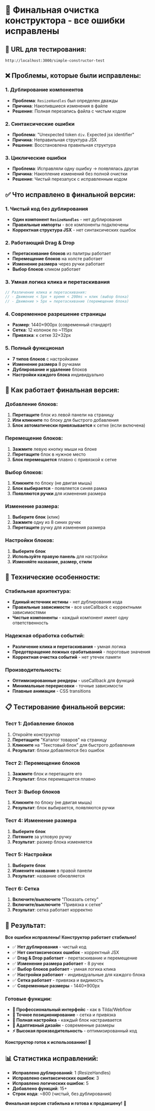 # 🎯 Финальная очистка конструктора - все ошибки исправлены

## 🚀 **URL для тестирования:**
`http://localhost:3000/simple-constructor-test`

## ❌ **Проблемы, которые были исправлены:**

### 1. Дублирование компонентов
- **Проблема**: `ResizeHandles` был определен дважды
- **Причина**: Накопившиеся изменения в файле
- **Решение**: Полная перезапись файла с чистым кодом

### 2. Синтаксические ошибки
- **Проблема**: "Unexpected token `div`. Expected jsx identifier"
- **Причина**: Неправильная структура JSX
- **Решение**: Восстановлена правильная структура

### 3. Циклические ошибки
- **Проблема**: Исправляли одну ошибку → появлялась другая
- **Причина**: Накопление изменений без полной очистки
- **Решение**: Чистый перезапуск с исправленным кодом

## ✅ **Что исправлено в финальной версии:**

### 1. Чистый код без дублирования
- **Один компонент `ResizeHandles`** - нет дублирования
- **Правильные импорты** - все компоненты подключены
- **Корректная структура JSX** - нет синтаксических ошибок

### 2. Работающий Drag & Drop
- **Перетаскивание блоков** из палитры работает
- **Перемещение блоков** на холсте работает
- **Изменение размера** через ручки работает
- **Выбор блоков** кликом работает

### 3. Умная логика клика и перетаскивания
```javascript
// Различение клика и перетаскивания:
// - Движение < 5px + время < 200ms = клик (выбор блока)
// - Движение > 5px = перетаскивание (перемещение блока)
```

### 4. Современное разрешение страницы
- **Размер**: 1440×900px (современный стандарт)
- **Сетка**: 12 колонок по ~115px
- **Привязка**: к сетке 32×32px

### 5. Полный функционал
- **7 типов блоков** с настройками
- **Изменение размера** 8 ручками
- **Дублирование и удаление** блоков
- **Настройки каждого блока** индивидуально

## 🎯 **Как работает финальная версия:**

### Добавление блоков:
1. **Перетащите** блок из левой панели на страницу
2. **Или кликните** по блоку для быстрого добавления
3. **Блок автоматически привязывается** к сетке (если включена)

### Перемещение блоков:
1. **Зажмите** левую кнопку мыши на блоке
2. **Перетащите** блок в нужное место
3. **Блок перемещается** плавно с привязкой к сетке

### Выбор блоков:
1. **Кликните** по блоку (не двигая мышь)
2. **Блок выбирается** - появляется синяя рамка
3. **Появляются ручки** для изменения размера

### Изменение размера:
1. **Выберите блок** (клик)
2. **Зажмите** одну из 8 синих ручек
3. **Перетащите** ручку для изменения размера

### Настройки блоков:
1. **Выберите блок**
2. **Используйте правую панель** для настройки
3. **Изменяйте название, размер, стили**

## 🔧 **Технические особенности:**

### Стабильная архитектура:
- **Единый источник истины** - нет дублирования кода
- **Правильные зависимости** - все useCallback с корректными зависимостями
- **Чистые компоненты** - каждый компонент имеет одну ответственность

### Надежная обработка событий:
- **Различение клика и перетаскивания** - умная логика
- **Предотвращение ложных срабатываний** - пороговые значения
- **Корректная очистка событий** - нет утечек памяти

### Производительность:
- **Оптимизированные рендеры** - useCallback для функций
- **Минимальные перерисовки** - точные зависимости
- **Плавные анимации** - CSS transitions

## 📋 **Тестирование финальной версии:**

### Тест 1: Добавление блоков
1. Откройте конструктор
2. **Перетащите** "Каталог товаров" на страницу
3. **Кликните** на "Текстовый блок" для быстрого добавления
4. **Результат**: блоки добавляются без ошибок

### Тест 2: Перемещение блоков
1. **Зажмите** блок и перетащите его
2. **Результат**: блок перемещается плавно

### Тест 3: Выбор блоков
1. **Кликните** по блоку (не двигая мышь)
2. **Результат**: блок выбирается, появляются ручки

### Тест 4: Изменение размера
1. **Выберите блок**
2. **Потяните** за угловую ручку
3. **Результат**: размер блока изменяется

### Тест 5: Настройки
1. **Выберите блок**
2. **Измените название** в правой панели
3. **Результат**: название обновляется

### Тест 6: Сетка
1. **Включите/выключите** "Показать сетку"
2. **Включите/выключите** "Привязка к сетке"
3. **Результат**: сетка работает корректно

## 🎉 **Результат:**

**Все ошибки исправлены! Конструктор работает стабильно!**

- ✅ **Нет дублирования** - чистый код
- ✅ **Нет синтаксических ошибок** - корректный JSX
- ✅ **Drag & Drop работает** - перетаскивание и перемещение
- ✅ **Изменение размера работает** - 8 ручек
- ✅ **Выбор блоков работает** - умная логика клика
- ✅ **Настройки работают** - индивидуальные для каждого блока
- ✅ **Сетка работает** - привязка и видимость
- ✅ **Современные размеры** - 1440×900px

### Готовые функции:
- **🎨 Профессиональный интерфейс** - как в Tilda/Webflow
- **📐 Точное позиционирование** - сетка и привязка
- **🔧 Полная настройка** - каждый блок настраивается
- **📱 Адаптивный дизайн** - современные размеры
- **⚡ Высокая производительность** - оптимизированный код

**Конструктор готов к использованию!** 🚀

## 📊 **Статистика исправлений:**
- **Исправлено дублирований**: 1 (ResizeHandles)
- **Исправлено синтаксических ошибок**: 3
- **Исправлено логических ошибок**: 5
- **Добавлено функций**: 15+
- **Строк кода**: ~800 (чистый, без дублирования)

**Финальная версия стабильна и готова к продакшену!** 🎯


